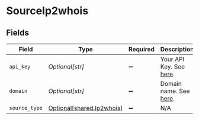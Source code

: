 # SourceIp2whois


## Fields

| Field                                                                         | Type                                                                          | Required                                                                      | Description                                                                   | Example                                                                       |
| ----------------------------------------------------------------------------- | ----------------------------------------------------------------------------- | ----------------------------------------------------------------------------- | ----------------------------------------------------------------------------- | ----------------------------------------------------------------------------- |
| `api_key`                                                                     | *Optional[str]*                                                               | :heavy_minus_sign:                                                            | Your API Key. See <a href="https://www.ip2whois.com/developers-api">here</a>. |                                                                               |
| `domain`                                                                      | *Optional[str]*                                                               | :heavy_minus_sign:                                                            | Domain name. See <a href="https://www.ip2whois.com/developers-api">here</a>.  | www.google.com                                                                |
| `source_type`                                                                 | [Optional[shared.Ip2whois]](../../models/shared/ip2whois.md)                  | :heavy_minus_sign:                                                            | N/A                                                                           |                                                                               |